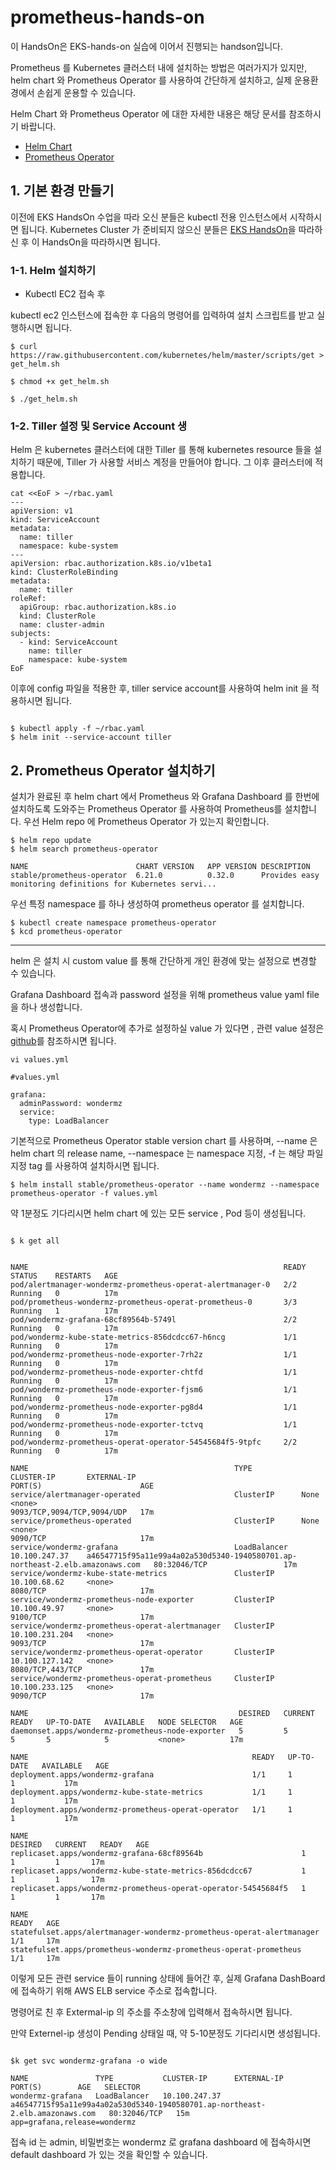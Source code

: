 # prometheus-hands-on

이 HandsOn은 EKS-hands-on 실습에 이어서 진행되는 handson입니다.

Prometheus 를 Kubernetes 클러스터 내에 설치하는 방법은 여러가지가 있지만, helm chart 와 Prometheus Operator 를 사용하여 간단하게 설치하고, 실제 운용환경에서 손쉽게 운용할 수 있습니다.

Helm Chart 와 Prometheus Operator 에 대한 자세한 내용은 해당 문서를 참조하시기 바랍니다.

* [Helm Chart](https://helm.sh/)
* [Prometheus Operator](https://coreos.com/blog/the-prometheus-operator.html)


## 1. 기본 환경 만들기

이전에 EKS HandsOn 수업을 따라 오신 분들은 kubectl 전용 인스턴스에서 시작하시면 됩니다.
Kubernetes Cluster 가 준비되지 않으신 분들은 [EKS HandsOn](https://github.com/wondermz/eks-hands-on)을 따라하신 후 이 HandsOn을 따라하시면 됩니다.

### 1-1. Helm 설치하기

* Kubectl EC2 접속 후 

kubectl ec2 인스턴스에 접속한 후 다음의 명령어를 입력하여 설치 스크립트를 받고 실행하시면 됩니다.

```
$ curl https://raw.githubusercontent.com/kubernetes/helm/master/scripts/get > get_helm.sh

$ chmod +x get_helm.sh

$ ./get_helm.sh

```

### 1-2. Tiller 설정 및 Service Account 생

Helm 은 kubernetes 클러스터에 대한 Tiller 를 통해 kubernetes resource 들을 설치하기 때문에,
Tiller 가 사용할 서비스 계정을 만들어야 합니다. 그 이후 클러스터에 적용합니다.

```
cat <<EoF > ~/rbac.yaml
---
apiVersion: v1
kind: ServiceAccount
metadata:
  name: tiller
  namespace: kube-system
---
apiVersion: rbac.authorization.k8s.io/v1beta1
kind: ClusterRoleBinding
metadata:
  name: tiller
roleRef:
  apiGroup: rbac.authorization.k8s.io
  kind: ClusterRole
  name: cluster-admin
subjects:
  - kind: ServiceAccount
    name: tiller
    namespace: kube-system
EoF

```

이후에 config 파일을 적용한 후, tiller service account를 사용하여 helm init 을 적용하시면 됩니다. 

```

$ kubectl apply -f ~/rbac.yaml
$ helm init --service-account tiller

```


## 2. Prometheus Operator 설치하기


설치가 완료된 후 helm chart 에서 Prometheus 와 Grafana Dashboard 를 한번에 설치하도록 도와주는 Prometheus Operator 를 사용하여 Prometheus를 설치합니다. 우선 Helm repo 에 Prometheus Operator 가 있는지 확인합니다.


```
$ helm repo update
$ helm search prometheus-operator
```

~~~
NAME                      	CHART VERSION	APP VERSION	DESCRIPTION
stable/prometheus-operator	6.21.0       	0.32.0     	Provides easy monitoring definitions for Kubernetes servi...
~~~
우선 특정 namespace 를 하나 생성하여 prometheus operator 를 설치합니다.



```
$ kubectl create namespace prometheus-operator
$ kcd prometheus-operator
```

***

helm 은 설치 시 custom value 를 통해 간단하게 개인 환경에 맞는 설정으로 변경할 수 있습니다.

Grafana Dashboard 접속과 password 설정을 위해 prometheus value yaml file 을 하나 생성합니다.  

혹시 Prometheus Operator에 추가로 설정하실 value 가 있다면 , 관련 value 설정은 [github](https://github.com/helm/charts/tree/master/stable/prometheus-operator)를 참조하시면 됩니다.

~~~
vi values.yml
~~~

~~~
#values.yml

grafana: 
  adminPassword: wondermz
  service: 
    type: LoadBalancer
~~~

기본적으로 Prometheus Operator stable version chart 를 사용하며, --name 은 helm chart 의 release name, --namespace 는 namespace 지정, -f 는 해당 파일 지정 tag 를 사용하여 설치하시면 됩니다. 

~~~
$ helm install stable/prometheus-operator --name wondermz --namespace prometheus-operator -f values.yml 
~~~

약 1분정도 기다리시면 helm chart 에 있는 모든 service , Pod 등이 생성됩니다.

~~~

$ k get all


NAME                                                         READY   STATUS    RESTARTS   AGE
pod/alertmanager-wondermz-prometheus-operat-alertmanager-0   2/2     Running   0          17m
pod/prometheus-wondermz-prometheus-operat-prometheus-0       3/3     Running   1          17m
pod/wondermz-grafana-68cf89564b-5749l                        2/2     Running   0          17m
pod/wondermz-kube-state-metrics-856dcdcc67-h6ncg             1/1     Running   0          17m
pod/wondermz-prometheus-node-exporter-7rh2z                  1/1     Running   0          17m
pod/wondermz-prometheus-node-exporter-chtfd                  1/1     Running   0          17m
pod/wondermz-prometheus-node-exporter-fjsm6                  1/1     Running   0          17m
pod/wondermz-prometheus-node-exporter-pg8d4                  1/1     Running   0          17m
pod/wondermz-prometheus-node-exporter-tctvq                  1/1     Running   0          17m
pod/wondermz-prometheus-operat-operator-54545684f5-9tpfc     2/2     Running   0          17m

NAME                                              TYPE           CLUSTER-IP       EXTERNAL-IP                                                                    PORT(S)                      AGE
service/alertmanager-operated                     ClusterIP      None             <none>                                                                         9093/TCP,9094/TCP,9094/UDP   17m
service/prometheus-operated                       ClusterIP      None             <none>                                                                         9090/TCP                     17m
service/wondermz-grafana                          LoadBalancer   10.100.247.37    a46547715f95a11e99a4a02a530d5340-1940580701.ap-northeast-2.elb.amazonaws.com   80:32046/TCP                 17m
service/wondermz-kube-state-metrics               ClusterIP      10.100.68.62     <none>                                                                         8080/TCP                     17m
service/wondermz-prometheus-node-exporter         ClusterIP      10.100.49.97     <none>                                                                         9100/TCP                     17m
service/wondermz-prometheus-operat-alertmanager   ClusterIP      10.100.231.204   <none>                                                                         9093/TCP                     17m
service/wondermz-prometheus-operat-operator       ClusterIP      10.100.127.142   <none>                                                                         8080/TCP,443/TCP             17m
service/wondermz-prometheus-operat-prometheus     ClusterIP      10.100.233.125   <none>                                                                         9090/TCP                     17m

NAME                                               DESIRED   CURRENT   READY   UP-TO-DATE   AVAILABLE   NODE SELECTOR   AGE
daemonset.apps/wondermz-prometheus-node-exporter   5         5         5       5            5           <none>          17m

NAME                                                  READY   UP-TO-DATE   AVAILABLE   AGE
deployment.apps/wondermz-grafana                      1/1     1            1           17m
deployment.apps/wondermz-kube-state-metrics           1/1     1            1           17m
deployment.apps/wondermz-prometheus-operat-operator   1/1     1            1           17m

NAME                                                             DESIRED   CURRENT   READY   AGE
replicaset.apps/wondermz-grafana-68cf89564b                      1         1         1       17m
replicaset.apps/wondermz-kube-state-metrics-856dcdcc67           1         1         1       17m
replicaset.apps/wondermz-prometheus-operat-operator-54545684f5   1         1         1       17m

NAME                                                                    READY   AGE
statefulset.apps/alertmanager-wondermz-prometheus-operat-alertmanager   1/1     17m
statefulset.apps/prometheus-wondermz-prometheus-operat-prometheus       1/1     17m
~~~

이렇게 모든 관련 service 들이 running 상태에 들어간 후, 실제 Grafana DashBoard 에 접속하기 위해 AWS ELB service 주소로 접속합니다.

명령어로 친 후 Extermal-ip 의 주소를 주소창에 입력해서 접속하시면 됩니다.

만약 Externel-ip 생성이 Pending 상태일 때, 약 5-10분정도 기다리시면 생성됩니다.


~~~

$k get svc wondermz-grafana -o wide

NAME               TYPE           CLUSTER-IP      EXTERNAL-IP                                                                    PORT(S)        AGE   SELECTOR
wondermz-grafana   LoadBalancer   10.100.247.37   a46547715f95a11e99a4a02a530d5340-1940580701.ap-northeast-2.elb.amazonaws.com   80:32046/TCP   15m   app=grafana,release=wondermz

~~~


접속 id 는 admin, 비밀번호는 wondermz 로 grafana dashboard 에 접속하시면 default dashboard 가 있는 것을 확인할 수 있습니다.











